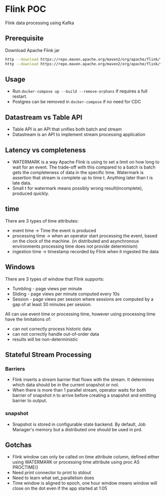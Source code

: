 # Flink POC
Flink data processing using Kafka

## Prerequisite
Download Apache Flink jar
```bash
http --download https://repo.maven.apache.org/maven2/org/apache/flink/flink-sql-connector-kafka/1.15.2/flink-sql-connector-kafka-1.15.2.jar
http --download https://repo.maven.apache.org/maven2/org/apache/flink/flink-sql-connector-kafka/1.15.2/flink-sql-avro-confluent-registry-1.15.2.jar
```

## Usage
- Run `docker-compose up --build --remove-orphans` if requires a full restart.
- Postgres can be removed in `docker-compose` if no need for CDC

## Datastream vs Table API
- Table API is an API that unifies both batch and stream
- Datastream is an API to implement stream processing application


## Latency vs completeness
- WATERMARK is a way Apache Flink is using to set a limit on how long to wait for an event. The trade-off with this compared to a batch is batch gets the completeness of data in the specific time. Watermark is assertion that stream is complete up to time t. Anything later than t is late data.
- Small t for watermark means possibly wrong result(incomplete), produced quickly.

## time
There are 3 types of time attributes:
- event time -> Time the event is produced
- processing time -> when an operator start processing the event, based on the clock of the machine. (in distributed and asynchronous environments processing time does not provide determinism)
- ingestion time -> timestamp recorded by Flink when it ingested the data
## Windows
There are 3 types of window that Flink supports:
- Tumbling - page views per minute
- Sliding - page views per minute computed every 10s
- Session - page views per session where sessions are computed by a gap of at least 30 minutes per session.

All can use event time or processing time, however using processing time have the limitations of:
- can not correctly process historic data
- can not correctly handle out-of-order data
- results will be non-deterministic

## Stateful Stream Processing
### Barriers
- Flink inserts a stream barrier that flows with the stream. It determines which data should be in the current snapshot or not.
- When there is more than 1 parallel stream, operator waits for both barrier of snapshot n to arrive before creating a snapshot and emitting barrier to output.
### snapshot
- Snapshot is stored in configurable state backend. By default, Job Manager's memory but a distributed one should be used in prd.

## Gotchas
- Flink window can only be called on time attribute column, defined either using WATERMARK or processing time attribute using proc AS PROCTIME()
- Need print connector to print to stdout
- Need to learn what set_parallelism does
- Time window is aligned to epoch, one hour window means window will close on the dot even if the app started at 1:05
